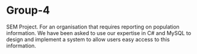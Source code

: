 # Group-4
SEM Project.
For an organisation that requires reporting on population information. We have been asked 
to use our expertise in C# and MySQL to design and implement a system to allow users easy access 
to this information.
